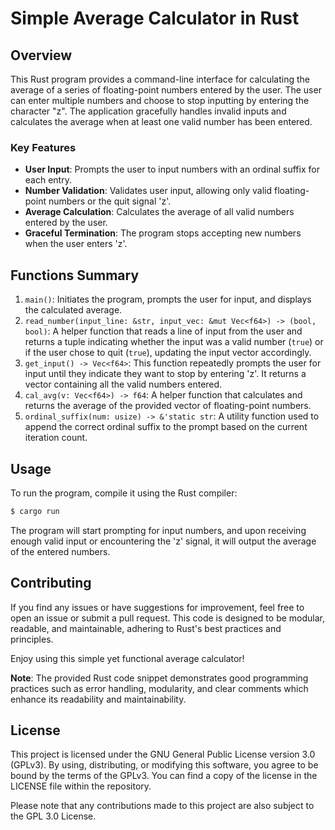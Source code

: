 
# Simple Average Calculator in Rust

## Overview

This Rust program provides a command-line interface for calculating the average of a series of floating-point numbers entered by the user. The user can enter multiple numbers and choose to stop inputting by entering the character "z". The application gracefully handles invalid inputs and calculates the average when at least one valid number has been entered.

### Key Features

- **User Input**: Prompts the user to input numbers with an ordinal suffix for each entry.
- **Number Validation**: Validates user input, allowing only valid floating-point numbers or the quit signal 'z'.
- **Average Calculation**: Calculates the average of all valid numbers entered by the user.
- **Graceful Termination**: The program stops accepting new numbers when the user enters 'z'.

## Functions Summary

1. `main()`: Initiates the program, prompts the user for input, and displays the calculated average.
2. `read_number(input_line: &str, input_vec: &mut Vec<f64>) -> (bool, bool)`: A helper function that reads a line of input from the user and returns a tuple indicating whether the input was a valid number (`true`) or if the user chose to quit (`true`), updating the input vector accordingly.
3. `get_input() -> Vec<f64>`: This function repeatedly prompts the user for input until they indicate they want to stop by entering 'z'. It returns a vector containing all the valid numbers entered.
4. `cal_avg(v: Vec<f64>) -> f64`: A helper function that calculates and returns the average of the provided vector of floating-point numbers.
5. `ordinal_suffix(num: usize) -> &'static str`: A utility function used to append the correct ordinal suffix to the prompt based on the current iteration count.

## Usage

To run the program, compile it using the Rust compiler:
```bash
$ cargo run
```
The program will start prompting for input numbers, and upon receiving enough valid input or encountering the 'z' signal, it will output the average of the entered numbers.

## Contributing

If you find any issues or have suggestions for improvement, feel free to open an issue or submit a pull request. This code is designed to be modular, readable, and maintainable, adhering to Rust's best practices and principles.

Enjoy using this simple yet functional average calculator!

**Note**: The provided Rust code snippet demonstrates good programming practices such as error handling, modularity, and clear comments which enhance its readability and maintainability.

## License

This project is licensed under the GNU General Public License version 3.0 (GPLv3). By using, distributing, or modifying this software, you agree to be bound by the terms of the GPLv3. You can find a copy of the license in the LICENSE file within the repository.

Please note that any contributions made to this project are also subject to the GPL 3.0 License.
